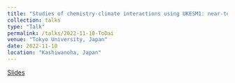 ```yaml
---
title: "Studies of chemistry-climate interactions using UKESM1: near-term climate forcers of the recent past and near future"
collection: talks
type: "Talk"
permalink: /talks/2022-11-10-ToDai
venue: "Tokyo University, Japan"
date: 2022-11-10
location: "Kashiwanoha, Japan"
---
```


[Slides](https://paultgriffiths.github.io/files/2022-11-10_U_Tokyo.pdf)


